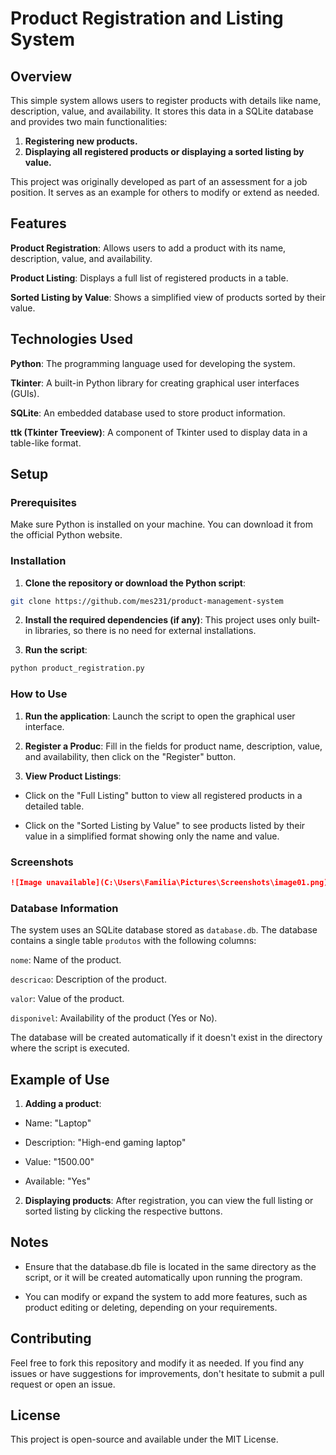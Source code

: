 # Product Registration and Listing System
## Overview
This simple system allows users to register products with details like name, description, value, and availability. It stores this data in a SQLite database and provides two main functionalities:

1. **Registering new products.**
2. **Displaying all registered products or displaying a sorted listing by value.**

This project was originally developed as part of an assessment for a job position. It serves as an example for others to modify or extend as needed.

## Features
**Product Registration**: Allows users to add a product with its name, description, value, and availability.

**Product Listing**: Displays a full list of registered products in a table.

**Sorted Listing by Value**: Shows a simplified view of products sorted by their value.

## Technologies Used
**Python**: The programming language used for developing the system.

**Tkinter**: A built-in Python library for creating graphical user interfaces (GUIs).

**SQLite**: An embedded database used to store product information.

**ttk (Tkinter Treeview)**: A component of Tkinter used to display data in a table-like format.

## Setup
### Prerequisites
Make sure Python is installed on your machine. You can download it from the official Python website.

### Installation
1. **Clone the repository or download the Python script**:

  ```bash
  git clone https://github.com/mes231/product-management-system
```
2. **Install the required dependencies (if any)**: This project uses only built-in libraries, so there is no need for external installations.

3. **Run the script**:
  ```bash
  python product_registration.py
```
### How to Use
1. **Run the application**: Launch the script to open the graphical user interface.

2. **Register a Produc**: Fill in the fields for product name, description, value, and availability, then click on the "Register" button.
3. **View Product Listings**:
  * Click on the "Full Listing" button to view all registered products in a detailed table.

  * Click on the "Sorted Listing by Value" to see products listed by their value in a simplified format showing only the name and value.
  
### Screenshots
  ````markdown
  ![Image unavailable](C:\Users\Familia\Pictures\Screenshots\image01.png)
````


### Database Information
The system uses an SQLite database stored as ```database.db```. The database contains a single table ```produtos``` with the following columns:

  ```nome```: Name of the product.

  ````descricao````: Description of the product.
  
  ````valor````: Value of the product.
  
  ````disponivel````: Availability of the product (Yes or No).
  
The database will be created automatically if it doesn't exist in the directory where the script is executed.

## Example of Use
1. **Adding a product**:

  * Name: "Laptop"
  
  * Description: "High-end gaming laptop"
  
  * Value: "1500.00"
  
  * Available: "Yes"
  
2. **Displaying products**: After registration, you can view the full listing or sorted listing by clicking the respective buttons.

## Notes
  * Ensure that the database.db file is located in the same directory as the script, or it will be created automatically upon running the program.
    
  * You can modify or expand the system to add more features, such as product editing or deleting, depending on your requirements.
  
## Contributing
Feel free to fork this repository and modify it as needed. If you find any issues or have suggestions for improvements, don't hesitate to submit a pull request or open an issue.

## License
This project is open-source and available under the MIT License.
